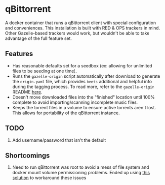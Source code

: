 # qBittorrent

A docker container that runs a qBittorrent client with special configuration and conveniences. This installation is built with RED & OPS trackers in mind. Other Gazelle-based trackers would work, but wouldn't be able to take advantage of the full feature set.

## Features

* Has reasonable defaults set for a seedbox (ex: allowing for unlimited files to be seeding at one time).
* Runs the `gazelle-origin` script automatically after download to generate the `origin.yaml` file, which provides `beets` additional and helpful info during the tagging process. To read more, refer to the `gazelle-origin` README [here](https://github.com/ProfMoo/gazelle-origin).
* Doesn't move downloaded files into the "finished" location until 100% complete to avoid importing/scanning incomplete music files.
* Keeps the torrent files in a volume to ensure active torrents aren't lost. This allows for portability of the qBittorrent instance.

## TODO

1. Add username/password that isn't the default

## Shortcomings

1. Need to run qBittorrent was root to avoid a mess of file system and docker mount volume permissioning problems. Ended up using [this solution](https://www.reddit.com/r/qBittorrent/comments/ptj4yu/qbittorrent_docker_on_synology_nas/) to workaround these issues
